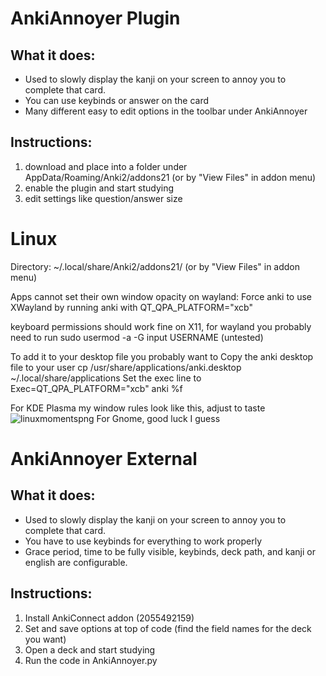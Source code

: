 # AnkiAnnoyer Plugin
## What it does:
- Used to slowly display the kanji on your screen to annoy you to complete that card.
- You can use keybinds or answer on the card
- Many different easy to edit options in the toolbar under AnkiAnnoyer

## Instructions:
1. download and place into a folder under AppData/Roaming/Anki2/addons21 (or by "View Files" in addon menu)
2. enable the plugin and start studying
3. edit settings like question/answer size

# Linux

Directory: ~/.local/share/Anki2/addons21/ (or by "View Files" in addon menu)

Apps cannot set their own window opacity on wayland:
Force anki to use XWayland by running anki with QT_QPA_PLATFORM="xcb" 

keyboard permissions should work fine on X11, for wayland you probably need to run sudo usermod -a -G input USERNAME (untested)

To add it to your desktop file you probably want to
Copy the anki desktop file to your user cp /usr/share/applications/anki.desktop ~/.local/share/applications
Set the exec line to Exec=QT_QPA_PLATFORM="xcb" anki %f 

For KDE Plasma my window rules look like this, adjust to taste
![linuxmomentspng](https://github.com/user-attachments/assets/a385bf41-f7fc-4e4a-9e9e-1e45513648aa)
For Gnome, good luck I guess

# AnkiAnnoyer External

## What it does:
- Used to slowly display the kanji on your screen to annoy you to complete that card.
- You have to use keybinds for everything to work properly
- Grace period, time to be fully visible, keybinds, deck path, and kanji or english are configurable.

## Instructions:
1. Install AnkiConnect addon (2055492159)
2. Set and save options at top of code (find the field names for the deck you want)
3. Open a deck and start studying
4. Run the code in AnkiAnnoyer.py
